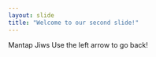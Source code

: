 ```yaml
---
layout: slide
title: "Welcome to our second slide!"
---
```

Mantap Jiws
Use the left arrow to go back!
